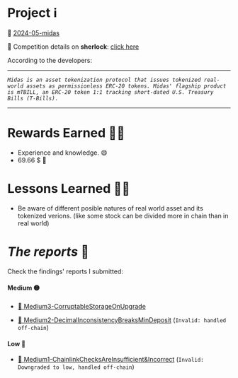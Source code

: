 # Project ℹ️

🔗 [2024-05-midas](https://github.com/sherlock-audit/2024-05-midas)

🔗 Competition details on **sherlock**: [click here](https://audits.sherlock.xyz/contests/332)

According to the developers:

---

_`Midas is an asset tokenization protocol that issues tokenized real-world assets as permissionless ERC-20 tokens. Midas' flagship product is mTBILL, an ERC-20 token 1:1 tracking short-dated U.S. Treasury Bills (T-Bills).`_

---

# Rewards Earned 💸🧠

- Experience and knowledge. 😄
- 69.66 $ 💸

# Lessons Learned 🧑‍💻

- Be aware of different posible natures of real world asset and its tokenized verions. (like some stock can be divided more in chain than in real world)

# _The reports_ 📝

Check the findings' reports I submitted:

#### Medium 🟡

- [🔗 Medium3-CorruptableStorageOnUpgrade](./Medium/Medium3-CorruptableStorageGapsOnUpgrade.md)
 
- [🔗 Medium2-DecimalInconsistencyBreaksMinDeposit](./Medium/Medium2-DecimalsBreakMinDepositCheck.md) (`Invalid: handled off-chain`)
 
#### Low 🔵

- [🔗 Medium1-ChainlinkChecksAreInsufficient&Incorrect](./Medium/Medium1-ChainlinkChecksAreIncorrect.md) (`Invalid: Downgraded to low, handled off-chain`)
